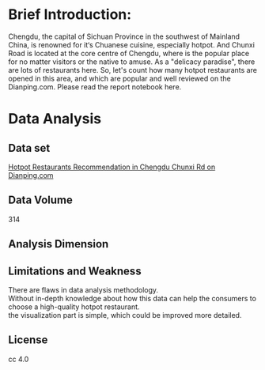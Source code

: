 # Brief Introduction:
Chengdu, the capital of Sichuan Province in the southwest of Mainland China, is renowned for it‘s Chuanese cuisine, especially hotpot. And Chunxi Road is located at the core centre of Chengdu, where is the popular place for no matter visitors or the native to amuse. As a "delicacy paradise", there are lots of restaurants here. So, let's count how many hotpot restaurants are opened in this area, and which are popular and well reviewed on the Dianping.com. 
Please read the report notebook here.

# Data Analysis
## Data set
[Hotpot Restaurants Recommendation in Chengdu Chunxi Rd on Dianping.com](http://www.dianping.com/chengdu/ch10/g110r1577)

## Data Volume
314

## Analysis Dimension


## Limitations and Weakness
There are flaws in data analysis methodology.  
Without in-depth knowledge about how this data can help the consumers to choose a high-quality hotpot restaurant.  
the visualization part is simple, which could be improved more detailed.

## License
cc 4.0
